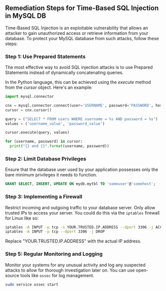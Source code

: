 

## Remediation Steps for Time-Based SQL Injection in MySQL DB

Time-Based SQL Injection is an exploitable vulnerability that allows an attacker to gain unauthorized access or retrieve information from your database. To protect your MySQL database from such attacks, follow these steps:

### Step 1: Use Prepared Statements

The most effective way to avoid SQL injection attacks is to use Prepared Statements instead of dynamically concatenating queries.

In the Python language, this can be achieved using the *execute* method from the *cursor* object. Here's an example:

```py
import mysql.connector

cnx = mysql.connector.connect(user='USERNAME', password='PASSWORD', host='127.0.0.1', database='YOURDB')
cursor = cnx.cursor()

query = ("SELECT * FROM users WHERE username = %s AND password = %s")
values = ('username_value', 'password_value')

cursor.execute(query, values)

for (username, password) in cursor:
  print("{} and {}".format(username, password))
```

### Step 2: Limit Database Privileges

Ensure that the database user used by your application possesses only the bare minimum privileges it needs to function.  

```sql
GRANT SELECT, INSERT, UPDATE ON mydb.mytbl TO 'someuser'@'somehost';
```


### Step 3: Implementing a Firewall

Restrict incoming and outgoing traffic to your database server. Only allow trusted IPs to access your server. You could do this via the `iptables` firewall for Linux like so:

```bash
iptables -A INPUT -p tcp -s YOUR.TRUSTED.IP.ADDRESS --dport 3306 -j ACCEPT
iptables -A INPUT -p tcp --dport 3306 -j DROP
```

Replace "YOUR.TRUSTED.IP.ADDRESS" with the actual IP address.

### Step 5: Regular Monitoring and Logging

Monitor your systems for any unusual activity and log any suspected attacks to allow for thorough investigation later on. You can use open-source tools like `ossec` for log management.

```bash
sudo service ossec start
```